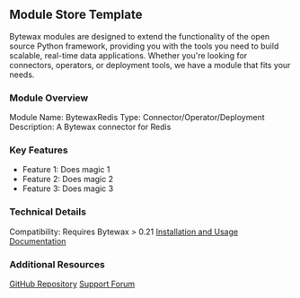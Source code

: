 ## Module Store Template

Bytewax modules are designed to extend the functionality of the open source Python framework, providing you with the tools you need to build scalable, real-time data applications. Whether you're looking for connectors, operators, or deployment tools, we have a module that fits your needs.

### Module Overview
Module Name: BytewaxRedis
Type: Connector/Operator/Deployment
Description: A Bytewax connector for Redis

### Key Features
- Feature 1: Does magic 1
- Feature 2: Does magic 2
- Feature 3: Does magic 3

### Technical Details
Compatibility: Requires Bytewax > 0.21
[Installation and Usage Documentation](https://github.com/bytewax/bytewax-redis/blob/main/README.md)

### Additional Resources
[GitHub Repository](https://github.com/bytewax/bytewax-redis/)
[Support Forum](https://join.slack.com/t/bytewaxcommunity/shared_invite/zt-1lhq9bxbr-T3CXxR_9RIUGb4qcBK26Qw)
